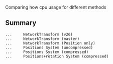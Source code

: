 Comparing how cpu usage for different methods

## Summary
```
...     NetworkTransform (v26)
...     NetworkTransform (master)
...     NetworkTransform (Position only)
...     Positions System (uncompressed)
...     Positions System (compressed)
...     Positions+rotation System (compressed)
```